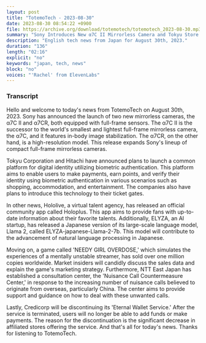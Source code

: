 ```yaml
---
layout: post
title: "TotemoTech - 2023-08-30"
date: 2023-08-30 08:54:22 +0900
file: https://archive.org/download/totemotech/totemotech_2023-08-30.mp3
summary: "Sony Introduces New α7C II Mirrorless Camera and Tokyu Store Implements Biometric Payment System, & more…"
description: "English tech news from Japan for August 30th, 2023."
duration: "136"
length: "02:16"
explicit: "no"
keywords: "japan, tech, news"
block: "no"
voices: "'Rachel' from ElevenLabs"
---
```


### Transcript

Hello and welcome to today's news from TotemoTech on August 30th, 2023. Sony has announced the launch of two new mirrorless cameras, the α7C II and α7CR, both equipped with full-frame sensors. The α7C II is the successor to the world's smallest and lightest full-frame mirrorless camera, the α7C, and it features in-body image stabilization. The α7CR, on the other hand, is a high-resolution model. This release expands Sony's lineup of compact full-frame mirrorless cameras.

Tokyu Corporation and Hitachi have announced plans to launch a common platform for digital identity utilizing biometric authentication. This platform aims to enable users to make payments, earn points, and verify their identity using biometric authentication in various scenarios such as shopping, accommodation, and entertainment. The companies also have plans to introduce this technology to their ticket gates.

In other news, Hololive, a virtual talent agency, has released an official community app called Holoplus. This app aims to provide fans with up-to-date information about their favorite talents. Additionally, ELYZA, an AI startup, has released a Japanese version of its large-scale language model, Llama 2, called ELYZA-japanese-Llama-2-7b. This model will contribute to the advancement of natural language processing in Japanese.

Moving on, a game called 'NEEDY GIRL OVERDOSE,' which simulates the experiences of a mentally unstable streamer, has sold over one million copies worldwide. Market insiders will candidly discuss the sales data and explain the game's marketing strategy. Furthermore, NTT East Japan has established a consultation center, the 'Nuisance Call Countermeasure Center,' in response to the increasing number of nuisance calls believed to originate from overseas, particularly China. The center aims to provide support and guidance on how to deal with these unwanted calls.

Lastly, Credicorp will be discontinuing its 'Eternal Wallet Service.' After the service is terminated, users will no longer be able to add funds or make payments. The reason for the discontinuation is the significant decrease in affiliated stores offering the service.   And that's all for today's news. Thanks for listening to TotemoTech.

